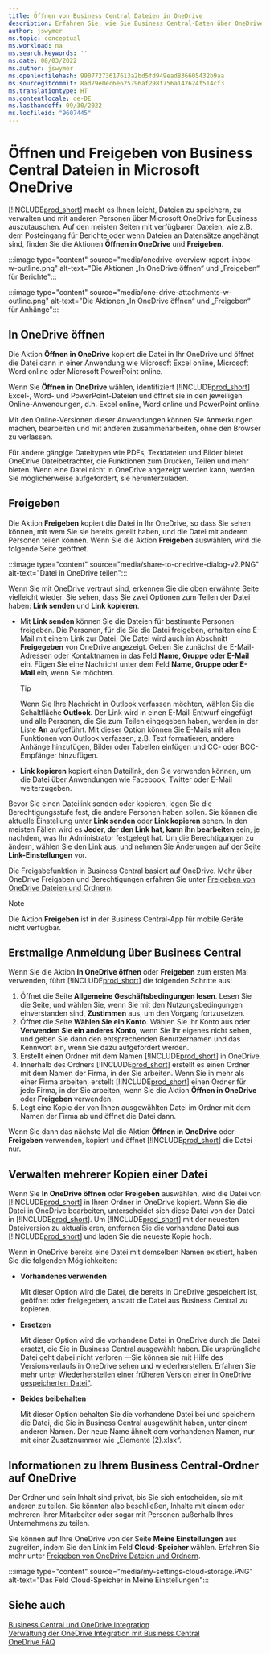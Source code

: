 ```yaml
---
title: Öffnen von Business Central Dateien in OneDrive
description: Erfahren Sie, wie Sie Business Central-Daten über OneDrive for Business freigeben können.
author: jswymer
ms.topic: conceptual
ms.workload: na
ms.search.keywords: ''
ms.date: 08/03/2022
ms.author: jswymer
ms.openlocfilehash: 99077273617613a2bd5fd949ead836605432b9aa
ms.sourcegitcommit: 8ad79e0ec6e625796af298f756a142624f514cf3
ms.translationtype: HT
ms.contentlocale: de-DE
ms.lasthandoff: 09/30/2022
ms.locfileid: "9607445"
---
```

# <a name="opening-and-sharing-business-central-files-in-microsoft-onedrive"></a>Öffnen und Freigeben von Business Central Dateien in Microsoft OneDrive

[!INCLUDE[prod_short](includes/prod_short.md)] macht es Ihnen leicht, Dateien zu speichern, zu verwalten und mit anderen Personen über Microsoft OneDrive for Business auszutauschen. Auf den meisten Seiten mit verfügbaren Dateien, wie z.B. dem Posteingang für Berichte oder wenn Dateien an Datensätze angehängt sind, finden Sie die Aktionen **Öffnen in OneDrive** und **Freigeben**.


:::image type="content" source="media/onedrive-overview-report-inbox-w-outline.png" alt-text="Die Aktionen „In OneDrive öffnen“ und „Freigeben“ für Berichte":::


:::image type="content" source="media/one-drive-attachments-w-outline.png" alt-text="Die Aktionen „In OneDrive öffnen“ und „Freigeben“ für Anhänge":::


## <a name="open-in-onedrive"></a>In OneDrive öffnen

Die Aktion **Öffnen in OneDrive** kopiert die Datei in Ihr OneDrive und öffnet die Datei dann in einer Anwendung wie Microsoft Excel online, Microsoft Word online oder Microsoft PowerPoint online. 

<!--## Working with different types of files-->

Wenn Sie **Öffnen in OneDrive** wählen, identifiziert [!INCLUDE[prod_short](includes/prod_short.md)] Excel-, Word- und PowerPoint-Dateien und öffnet sie in den jeweiligen Online-Anwendungen, d.h. Excel online, Word online und PowerPoint online. 

Mit den Online-Versionen dieser Anwendungen können Sie Anmerkungen machen, bearbeiten und mit anderen zusammenarbeiten, ohne den Browser zu verlassen.

Für andere gängige Dateitypen wie PDFs, Textdateien und Bilder bietet OneDrive Dateibetrachter, die Funktionen zum Drucken, Teilen und mehr bieten. Wenn eine Datei nicht in OneDrive angezeigt werden kann, werden Sie möglicherweise aufgefordert, sie herunterzuladen.

## <a name="share"></a>Freigeben

Die Aktion **Freigeben** kopiert die Datei in Ihr OneDrive, so dass Sie sehen können, mit wem Sie sie bereits geteilt haben, und die Datei mit anderen Personen teilen können. Wenn Sie die Aktion **Freigeben** auswählen, wird die folgende Seite geöffnet.

:::image type="content" source="media/share-to-onedrive-dialog-v2.PNG" alt-text="Datei in OneDrive teilen":::

Wenn Sie mit OneDrive vertraut sind, erkennen Sie die oben erwähnte Seite vielleicht wieder. Sie sehen, dass Sie zwei Optionen zum Teilen der Datei haben: **Link senden** und **Link kopieren**.

- Mit **Link senden** können Sie die Dateien für bestimmte Personen freigeben. Die Personen, für die Sie die Datei freigeben, erhalten eine E-Mail mit einem Link zur Datei. Die Datei wird auch im Abschnitt **Freigegeben** von OneDrive angezeigt. Geben Sie zunächst die E-Mail-Adressen oder Kontaktnamen in das Feld **Name, Gruppe oder E-Mail** ein. Fügen Sie eine Nachricht unter dem Feld **Name, Gruppe oder E-Mail** ein, wenn Sie möchten.

  > [!TIP]
  > Wenn Sie Ihre Nachricht in Outlook verfassen möchten, wählen Sie die Schaltfläche **Outlook**. Der Link wird in einen E-Mail-Entwurf eingefügt und alle Personen, die Sie zum Teilen eingegeben haben, werden in der Liste **An** aufgeführt. Mit dieser Option können Sie E-Mails mit allen Funktionen von Outlook verfassen, z.B. Text formatieren, andere Anhänge hinzufügen, Bilder oder Tabellen einfügen und CC- oder BCC-Empfänger hinzufügen.

- **Link kopieren** kopiert einen Dateilink, den Sie verwenden können, um die Datei über Anwendungen wie Facebook, Twitter oder E-Mail weiterzugeben. 

Bevor Sie einen Dateilink senden oder kopieren, legen Sie die Berechtigungsstufe fest, die andere Personen haben sollen. Sie können die aktuelle Einstellung unter **Link senden** oder **Link kopieren** sehen. In den meisten Fällen wird es **Jeder, der den Link hat, kann ihn bearbeiten** sein, je nachdem, was Ihr Administrator festgelegt hat. Um die Berechtigungen zu ändern, wählen Sie den Link aus, und nehmen Sie Änderungen auf der Seite **Link-Einstellungen** vor.

Die Freigabefunktion in Business Central basiert auf OneDrive. Mehr über OneDrive Freigaben und Berechtigungen erfahren Sie unter [Freigeben von OneDrive Dateien und Ordnern](https://support.microsoft.com/en-us/office/share-onedrive-files-and-folders-9fcc2f7d-de0c-4cec-93b0-a82024800c07).

> [!NOTE]
> Die Aktion **Freigeben** ist in der Business Central-App für mobile Geräte nicht verfügbar.

## <a name="first-time-sign-in-from-business-central"></a>Erstmalige Anmeldung über Business Central

Wenn Sie die Aktion **In OneDrive öffnen** oder **Freigeben** zum ersten Mal verwenden, führt [!INCLUDE[prod_short](includes/prod_short.md)] die folgenden Schritte aus:

1. Öffnet die Seite **Allgemeine Geschäftsbedingungen lesen**. Lesen Sie die Seite, und wählen Sie, wenn Sie mit den Nutzungsbedingungen einverstanden sind, **Zustimmen** aus, um den Vorgang fortzusetzen.
2. Öffnet die Seite **Wählen Sie ein Konto**. Wählen Sie Ihr Konto aus oder **Verwenden Sie ein anderes Konto**, wenn Sie Ihr eigenes nicht sehen, und geben Sie dann den entsprechenden Benutzernamen und das Kennwort ein, wenn Sie dazu aufgefordert werden.
3. Erstellt einen Ordner mit dem Namen [!INCLUDE[prod_short](includes/prod_short.md)] in OneDrive. 
4. Innerhalb des Ordners [!INCLUDE[prod_short](includes/prod_short.md)] erstellt es einen Ordner mit dem Namen der Firma, in der Sie arbeiten. Wenn Sie in mehr als einer Firma arbeiten, erstellt [!INCLUDE[prod_short](includes/prod_short.md)] einen Ordner für jede Firma, in der Sie arbeiten, wenn Sie die Aktion **Öffnen in OneDrive** oder **Freigeben** verwenden. 
5. Legt eine Kopie der von Ihnen ausgewählten Datei im Ordner mit dem Namen der Firma ab und öffnet die Datei dann. 

Wenn Sie dann das nächste Mal die Aktion **Öffnen in OneDrive** oder **Freigeben** verwenden, kopiert und öffnet [!INCLUDE[prod_short](includes/prod_short.md)] die Datei nur. 

## <a name="managing-multiple-copies-of-a-file"></a>Verwalten mehrerer Kopien einer Datei

Wenn Sie **In OneDrive öffnen** oder **Freigeben** auswählen, wird die Datei von [!INCLUDE[prod_short](includes/prod_short.md)] in Ihren Ordner in OneDrive kopiert. Wenn Sie die Datei in OneDrive bearbeiten, unterscheidet sich diese Datei von der Datei in [!INCLUDE[prod_short](includes/prod_short.md)]. Um [!INCLUDE[prod_short](includes/prod_short.md)] mit der neuesten Dateiversion zu aktualisieren, entfernen Sie die vorhandene Datei aus [!INCLUDE[prod_short](includes/prod_short.md)] und laden Sie die neueste Kopie hoch.

Wenn in OneDrive bereits eine Datei mit demselben Namen existiert, haben Sie die folgenden Möglichkeiten:

- **Vorhandenes verwenden**

  Mit dieser Option wird die Datei, die bereits in OneDrive gespeichert ist, geöffnet oder freigegeben, anstatt die Datei aus Business Central zu kopieren.
  
- **Ersetzen**
  
  Mit dieser Option wird die vorhandene Datei in OneDrive durch die Datei ersetzt, die Sie in Business Central ausgewählt haben. Die ursprüngliche Datei geht dabei nicht verloren &mdash;Sie können sie mit Hilfe des Versionsverlaufs in OneDrive sehen und wiederherstellen. Erfahren Sie mehr unter [Wiederherstellen einer früheren Version einer in OneDrive gespeicherten Datei“](https://support.microsoft.com/office/restore-a-previous-version-of-a-file-stored-in-onedrive).

- **Beides beibehalten**
 
  Mit dieser Option behalten Sie die vorhandene Datei bei und speichern die Datei, die Sie in Business Central ausgewählt haben, unter einem anderen Namen. Der neue Name ähnelt dem vorhandenen Namen, nur mit einer Zusatznummer wie „Elemente (2).xlsx“.

## <a name="about-your-business-central-folder-on-onedrive"></a>Informationen zu Ihrem Business Central-Ordner auf OneDrive

Der Ordner und sein Inhalt sind privat, bis Sie sich entscheiden, sie mit anderen zu teilen. Sie könnten also beschließen, Inhalte mit einem oder mehreren Ihrer Mitarbeiter oder sogar mit Personen außerhalb Ihres Unternehmens zu teilen. 

Sie können auf Ihre OneDrive von der Seite **Meine Einstellungen** aus zugreifen, indem Sie den Link im Feld **Cloud-Speicher** wählen. Erfahren Sie mehr unter [Freigeben von OneDrive Dateien und Ordnern](https://support.microsoft.com/en-us/office/share-onedrive-files-and-folders-9fcc2f7d-de0c-4cec-93b0-a82024800c07).

:::image type="content" source="media/my-settings-cloud-storage.PNG" alt-text="Das Feld Cloud-Speicher in Meine Einstellungen":::

<!--## Extending the Connection to OneDrive
You can create an extension and connect it to... For more information, see...-->

## <a name="see-also"></a>Siehe auch

[Business Central und OneDrive Integration](across-onedrive-overview.md)  
[Verwaltung der OneDrive Integration mit Business Central](admin-onedrive-integration.md)  
[OneDrive FAQ](admin-onedrive-faq.md)
